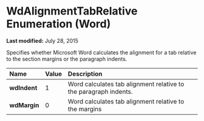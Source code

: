 
# WdAlignmentTabRelative Enumeration (Word)

 **Last modified:** July 28, 2015

Specifies whether Microsoft Word calculates the alignment for a tab relative to the section margins or the paragraph indents.


|**Name**|**Value**|**Description**|
|:-----|:-----|:-----|
| **wdIndent**|1|Word calculates tab alignment relative to the paragraph indents.|
| **wdMargin**|0|Word calculates tab alignment relative to the margins|
